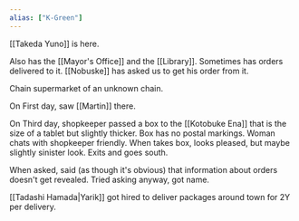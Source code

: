 ```yaml
---
alias: ["K-Green"]
---
```


[[Takeda Yuno]] is here.

Also has the [[Mayor's Office]] and the [[Library]].
Sometimes has orders delivered to it. [[Nobuske]] has asked us to get his order from it.

Chain supermarket of an unknown chain.

On First day, saw [[Martin]] there.

On Third day, shopkeeper passed a box to the [[Kotobuke Ena]] that is the size of a tablet but slightly thicker. Box has no postal markings. Woman chats with shopkeeper friendly. When takes box, looks pleased, but maybe slightly sinister look. Exits and goes south.

When asked, said (as though it's obvious) that information about orders doesn't get revealed. Tried asking anyway, got name.

[[Tadashi Hamada|Yarik]] got hired to deliver packages around town for 2Y per delivery.